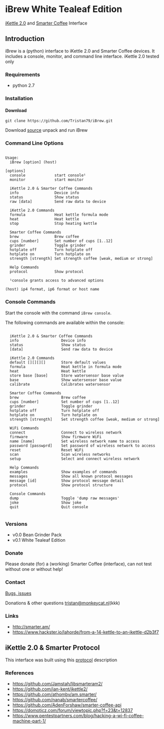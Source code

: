 # iBrew White Tealeaf Edition

[iKettle 2.0](http://smarter.am/ikettle) and [Smarter Coffee](http://smarter.am/coffee) Interface

## Introduction

iBrew is a (python) interface to iKettle 2.0 and Smarter Coffee devices. It includes a console, monitor, and command line interface. iKettle 2.0 tested only

### Requirements 

* python 2.7

### Installation

#### Download

```
git clone https://github.com/Tristan79/iBrew.git
```

Download [source](https://github.com/Tristan79/iBrew/archive/master.zip) unpack and run iBrew

### Command Line Options

```

Usage:
  iBrew [option] (host)

[options]
  console             start console¹
  monitor             start monitor

  iKettle 2.0 & Smarter Coffee Commands
  info                Device info
  status              Show status
  raw [data]          Send raw data to device

  iKettle 2.0 Commands
  formula             Heat kettle formula mode
  heat                Heat kettle
  stop                Stop heating kettle

  Smarter Coffee Commands
  brew                Brew coffee
  cups [number]       Set number of cups [1..12]
  grinder             Toggle grinder
  hotplate off        Turn hotplate off
  hotplate on         Turn hotplate on
  strength [strength] Set strength coffee [weak, medium or strong]

  Help Commands
  protocol            Show protocol

  ¹console grants access to advanced options

(host) ip4 format, ip6 format or host name

```

### Console Commands

Start the console with the command `iBrew console`.

The following commands are available within the console:

```

  iKettle 2.0 & Smarter Coffee Commands
  info                   Device info
  status                 Show status
  [data]                 Send raw data to device

  iKettle 2.0 Commands
  default [][][][]       Store default values
  formula                Heat kettle in formula mode
  heat                   Heat kettle
  store base [base]      Store watersensor base value
  base                   Show watersensor base value
  calibrate              Calibrates watersensor

  Smarter Coffee Commands
  brew                   Brew coffee
  cups [number]          Set number of cups [1..12]
  grinder                Toggle grinder
  hotplate off           Turn hotplate off
  hotplate on            Turn hotplate on
  strength [strength]    Set strength coffee [weak, medium or strong]

  WiFi Commands
  connect                Connect to wireless network
  firmware               Show firmware WiFi
  name [name]            Set wireless network name to access
  password [passwprd]    Set password of wireless network to access
  reset                  Reset WiFi
  scan                   Scan wireless networks
  setup                  Select and connect wireless network

  Help Commands
  examples               Show examples of commands
  messages               Show all known protocol messages
  message [id]           Show protocol message detail
  protocol               Show protocol structure

  Console Commands
  dump                   Toggle 'dump raw messages'
  joke                   Show joke
  quit                   Quit console
  
```

### Versions

 * v0.0 Bean Grinder Pack
 * v0.1 White Tealeaf Edition

### Donate

Please donate (for) a (working) Smarter Coffee (interface), can not test without one or without help!

### Contact

[Bugs, issues](https://github.com/Tristan79/iBrew/issues)

Donations & other questions <tristan@monkeycat.nl>(kkk)

### Links

  *    http://smarter.am/
  *    https://www.hackster.io/lahorde/from-a-14-kettle-to-an-ikettle-d2b3f7

## iKettle 2.0 & Smarter Protocol

This interface was built using this [protocol](https://github.com/Tristan79/iBrew/blob/master/protocol.txt) description

### References

  *    https://github.com/Jamstah/libsmarteram2/
  *    https://github.com/ian-kent/ikettle2/
  *    https://github.com/athombv/am.smarter/
  *    https://github.com/nanab/smartercoffee/
  *    https://github.com/AdenForshaw/smarter-coffee-api
  *    https://domoticz.com/forum/viewtopic.php?f=23&t=12837
  *    https://www.pentestpartners.com/blog/hacking-a-wi-fi-coffee-machine-part-1/
